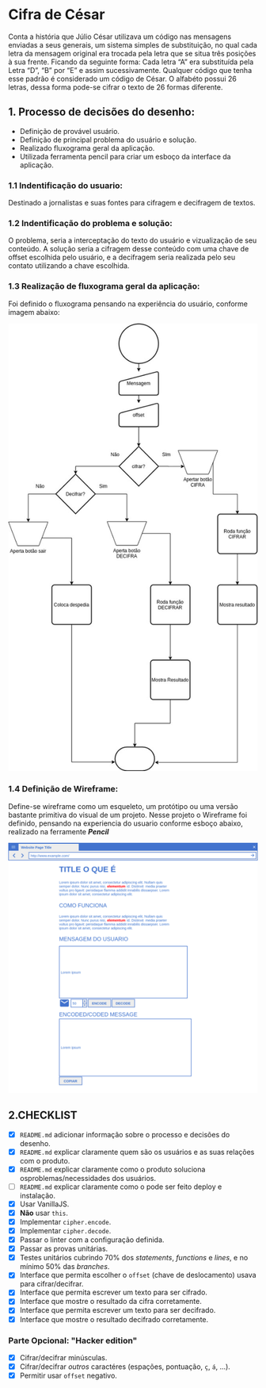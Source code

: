 # Cifra de César

Conta a história que Júlio César utilizava um código nas mensagens enviadas a seus generais,
um sistema simples de substituição, no qual cada letra da mensagem original era trocada pela
letra que se situa três posições à sua frente. Ficando da seguinte forma:
Cada letra “A” era substituída pela Letra “D”, “B” por “E” e assim sucessivamente.
Qualquer código que tenha esse padrão é considerado um código de César.
O alfabéto possui 26 letras, dessa forma pode-se cifrar o texto de 26 formas diferente.


## 1. Processo de decisões do desenho:
* Definição de provável usuário. 
* Definição de principal problema do usuário e solução.
* Realizado fluxograma geral da aplicação.
* Utilizada ferramenta pencil para criar um esboço da interface da aplicação.

### 1.1 Indentificação do usuario:
Destinado a jornalistas e suas fontes para cifragem e decifragem de textos.

### 1.2 Indentificação do problema e solução:
O problema, seria a interceptação do texto do usuário e vizualização de seu conteúdo.
A solução seria a cifragem desse conteúdo com uma chave de offset escolhida pelo usuário, e a decifragem seria realizada pelo seu contato utilizando a chave escolhida.

### 1.3 Realização de fluxograma geral da aplicação:
Foi definido o fluxograma pensando na experiência do usuário, conforme imagem abaixo:


![Fluxograma geral da aplicação](img_readme/fluxograma_geral.jpg)

### 1.4 Definição de Wireframe:
Define-se wireframe como um esqueleto, um protótipo ou uma versão bastante primitiva do visual de um projeto.
Nesse projeto o Wireframe foi definido, pensando na experiencia do usuario conforme esboço abaixo, realizado na ferramente ***Pencil***


![wireframe cifra de césar](img_readme/pagina_result.png)


## 2.CHECKLIST
* [x] `README.md` adicionar informação sobre o processo e decisões do desenho.
* [x] `README.md` explicar claramente quem são os usuários e as suas relações com o produto.
* [x] `README.md` explicar claramente como o produto soluciona osproblemas/necessidades dos usuários.
* [ ] `README.md` explicar claramente como o pode ser feito deploy e instalação.
* [x] Usar VanillaJS.
* [x] **Não** usar `this`.
* [x] Implementar `cipher.encode`.
* [x] Implementar `cipher.decode`.
* [x]  Passar o linter com a configuração definida.
* [x] Passar as provas unitárias.
* [x] Testes unitários cubrindo 70% dos _statements_, _functions_ e _lines_, e
  no mínimo 50% das _branches_.
* [x] Interface que permita escolher o `offset` (chave de deslocamento) usava
  para cifrar/decifrar.
* [x] Interface que permita escrever um texto para ser cifrado.
* [x] Interface que mostre o resultado da cifra corretamente.
* [x] Interface que permita escrever um texto para ser decifrado.
* [x] Interface que mostre o resultado decifrado corretamente.

### Parte Opcional: "Hacker edition"

* [x] Cifrar/decifrar minúsculas.
* [x] Cifrar/decifrar _outros_ caractéres (espações, pontuação, `ç`, `á`, ...).
* [x] Permitir usar `offset` negativo.

<!-- ctrl+shift+v pré vizualizar -->